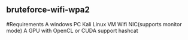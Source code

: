 ## bruteforce-wifi-wpa2

#Requirements 
A windows PC
Kali Linux VM
Wifi NIC(supports monitor mode)
A GPU with OpenCL or CUDA support 
hashcat
